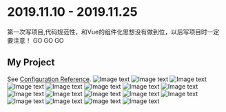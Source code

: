 # 2019.11.10 - 2019.11.25
第一次写项目,代码规范性，和Vue的组件化思想没有做到位，以后写项目时一定要注意！ GO GO GO 

## My Project

See [Configuration Reference](https://cli.vuejs.org/config/).
![Image text](./public/ImageView/Home.png) 
![Image text](./public/ImageView/Home2.png) 
![Image text](./public/ImageView/buy.png) 
![Image text](./public/ImageView/details2.png) 
![Image text](./public/ImageView/details.png) 
![Image text](./public/ImageView/favorable.png) 
![Image text](./public/ImageView/find.png) 
![Image text](./public/ImageView/login.png) 
![Image text](./public/ImageView/add.png) 
![Image text](./public/ImageView/more.png) 
![Image text](./public/ImageView/pay.png) 
![Image text](./public/ImageView/prefecture.png) 
![Image text](./public/ImageView/prefecture2.png) 
![Image text](./public/ImageView/region.png) 
![Image text](./public/ImageView/region2.png) 
![Image text](./public/ImageView/sign.png) 
![Image text](./public/ImageView/site.png) 